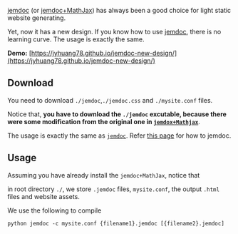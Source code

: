 [jemdoc](https://jemdoc.jaboc.net/) (or [jemdoc+MathJax](http://www.mit.edu/~wsshin/jemdoc+mathjax.html)) has always been a good choice for light static website generating.

Yet, now it has a new design. If you know how to use [jemdoc](https://jemdoc.jaboc.net/), there is no learning curve. The usage is exactly the same.

**Demo:**  [https://jyhuang78.github.io/jemdoc-new-design/](https://jyhuang78.github.io/jemdoc-new-design/)

## Download

You need to download `./jemdoc`,`./jemdoc.css` and `./mysite.conf` files.

Notice that, **you have to download the `./jemdoc` excutable, because there were some modification from the original one in [`jemdox+Mathjax`](https://github.com/wsshin/jemdoc_mathjax)**.

The usage is exactly the same as [`jemdoc`](https://jemdoc.jaboc.net/). Refer [this page](https://jemdoc.jaboc.net/) for how to jemdoc.

## Usage

Assuming you have already install the  `jemdoc+MathJax`, notice that

in root directory `./`, we store `.jemdoc` files, `mysite.conf`, the output `.html` files and website assets.

We use the following to compile

```
python jemdoc -c mysite.conf {filename1}.jemdoc [{filename2}.jemdoc]
```
